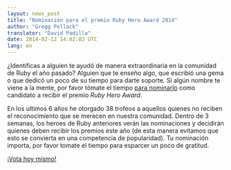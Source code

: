 ```yaml
---
layout: news_post
title: "Nominación para el premio Ruby Hero Award 2014"
author: "Gregg Pollack"
translator: "David Padilla"
date: 2014-02-12 14:02:03 UTC
lang: en
---
```


¿Identificas a alguien te ayudó de manera extraordinaria en la comunidad de
Ruby el año pasado? Alguien que te enseño algo, que escribió una gema o que dedicó
un poco de su tiempo para darte soporte. Si algún nombre te viene a la mente,
por favor tómate el tiempo [para nominarlo](http://rubyheroes.com) como candidato
a recibir el premio *Ruby Hero Award*.

En los ultimos 6 años he otorgado 38 trofeos a aquellos quienes no reciben
el reconocimiento que se merecen en nuestra comunidad. Dentro de 3 semanas, los
heroes de Ruby anteriores verán las nominaciones y decidirán quienes deben recibir
los premios este año (de esta manera evitamos que esto se convierta en una
competencia de popularidad). Tu nominación importa, por favor tomate el tiempo
para esparcer un poco de gratitud.

[¡Vota hoy mismo!](http://rubyheroes.com)
